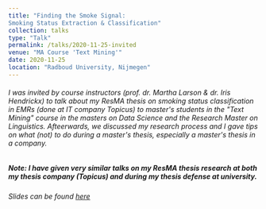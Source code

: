 ```yaml
---
title: "Finding the Smoke Signal:
Smoking Status Extraction & Classification"
collection: talks
type: "Talk"
permalink: /talks/2020-11-25-invited
venue: "MA Course 'Text Mining'"
date: 2020-11-25
location: "Radboud University, Nijmegen"
---
```


###### I was invited by course instructors (prof. dr. Martha Larson & dr. Iris Hendrickx) to talk about my ResMA thesis on smoking status classification in EMRs (done at IT company Topicus) to master's students in the "Text Mining" course in the masters on Data Science and the Research Master on Linguistics. Afteerwards, we discussed my research process and I gave tips on what (not) to do during a master's thesis, especially a master's thesis in a company. 

##### Note: I have given very similar talks on my ResMA thesis research at both my thesis company (Topicus) and during my thesis defense at university. 

###### Slides can be found [here](invited_slides.pdf)
